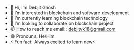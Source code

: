 - 👋 Hi, I’m Debjit Ghosh
- 👀 I’m interested in blockchain and software development
- 🌱 I’m currently learning blockchain technology
- 💞️ I’m looking to collaborate on blockchain project
- 📫 How to reach me email:: debjitvk18@gmail.com
- 😄 Pronouns: He/Him
- ⚡ Fun fact: Always excited to learn new⚡

<!---
Debjitvk18/Debjitvk18 is a ✨ special ✨ repository because its `README.md` (this file) appears on your GitHub profile.
You can click the Preview link to take a look at your changes.
--->
